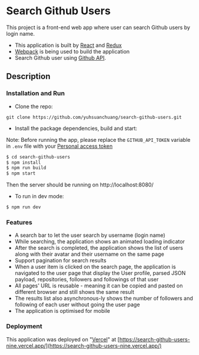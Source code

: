# Search Github Users

This project is a front-end web app where user can search Github users by login name.

- This application is built by [React](https://github.com/facebook/react) and [Redux](https://github.com/reactjs/redux)
- [Webpack](https://github.com/webpack/webpack) is being used to build the application
- Search Github user using [Github API](https://developer.github.com/v3/).

## Description

### Installation and Run

- Clone the repo:

```
git clone https://github.com/yuhsuanchuang/search-github-users.git
```

- Install the package dependencies, build and start:

Note: Before running the app, please replace the `GITHUB_API_TOKEN` variable in `.env` file with your [Personal access token](https://docs.github.com/en/free-pro-team@latest/github/authenticating-to-github/creating-a-personal-access-token)

```sh
$ cd search-github-users
$ npm install
$ npm run build
$ npm start
```

Then the server should be running on http://localhost:8080/

- To run in dev mode:

```sh
$ npm run dev
```

### Features

- A search bar to let the user search by username (login name)
- While searching, the application shows an animated loading indicator
- After the search is completed, the application shows the list of users along with their avatar and their username on the same page
- Support pagination for search results
- When a user item is clicked on the search page, the application is navigated to the user page that display the User profile, parsed JSON payload, repositories, followers and followings of that user
- All pages' URL is reusable - meaning it can be copied and pasted on different browser and still shows the same result
- The results list also asynchronous-ly shows the number of followers and following of each user without going the user page
- The application is optimised for mobile

### Deployment

This application was deployed on "[Vercel](https://zeit.co/now)" at [https://search-github-users-nine.vercel.app/](https://search-github-users-nine.vercel.app/)
